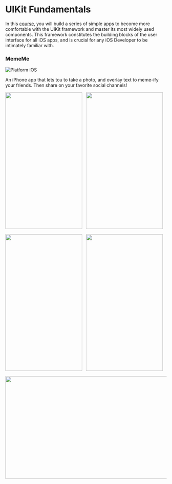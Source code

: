 # UIKit Fundamentals

In this [course](https://www.udacity.com/course/uikit-fundamentals--ud788), you will build a series of simple apps to become more comfortable with the UIKit framework and master its most widely used components. This framework constitutes the building blocks of the user interface for all iOS apps, and is crucial for any iOS Developer to be intimately familiar with.

### MemeMe

![Platform iOS](https://img.shields.io/badge/platform-iOS-blue.svg)

An iPhone app that lets tou to take a photo, and overlay text to meme-ify your friends. Then share on your favorite social channels!

<img src="https://github.com/vanyaland/iOS-Developer-Nanodegree/blob/master/Screenshots/MemeMe/TableView.png"
width="240" height="426">
<img src="https://github.com/vanyaland/iOS-Developer-Nanodegree/blob/master/Screenshots/MemeMe/CollectionView.png"
width="240" height="426" hspace="8">

<img src="https://github.com/vanyaland/iOS-Developer-Nanodegree/blob/master/Screenshots/MemeMe/CreateMeme.PNG"
width="240" height="426" >
<img src="https://github.com/vanyaland/iOS-Developer-Nanodegree/blob/master/Screenshots/MemeMe/MemeDetail.PNG"
width="240" height="426" hspace="8">

<img src="https://github.com/vanyaland/iOS-Developer-Nanodegree/blob/master/Screenshots/MemeMe/CollectionView-Horizontal.png"
width="568" height="320" >
